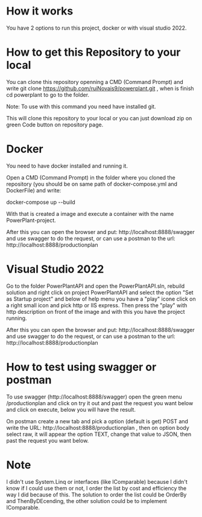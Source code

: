 # How it works

You have 2 options to run this project, docker or with visual studio 2022.

# How to get this Repository to your local

You can clone this repository openning a CMD (Command Prompt) and write git clone https://github.com/ruiNovais9/powerplant.git , when is finish cd powerplant to go to the folder.

Note: To use with this command you need have installed git.

This will clone this repository to your local or you can just download zip on green Code button on repository page.

# Docker

You need to have docker installed and running it.

Open a CMD (Command Prompt) in the folder where you cloned the repository (you should be on same path of docker-compose.yml and DockerFile) and write:

docker-compose up --build

With that is created a image and execute a container with the name PowerPlant-project.

After this you can open the browser and put: http://localhost:8888/swagger and use swagger to do the request, or can use a postman to the url: http://localhost:8888/productionplan

# Visual Studio 2022

Go to the folder PowerPlantAPI and open the PowerPlantAPI.sln, rebuild solution and right click on project PowerPlantAPI and select
the option "Set as Startup project" and below of help menu you have a "play" icone click on a right small icon and pick http or IIS express.
Then press the "play" with http description on front of the image and with this you have the project running.

After this you can open the browser and put: http://localhost:8888/swagger and use swagger to do the request, or can use a postman to the url: http://localhost:8888/productionplan

# How to test using swagger or postman

To use swagger (http://localhost:8888/swagger) open the green menu /productionplan and click on try it out and past the request you want below and click on execute, below you will have the result.

On postman create a new tab and pick a option (default is get) POST and write the URL: http://localhost:8888/productionplan , then on option body select raw, it will appear the option TEXT, change that value to JSON, then past the request you want below.

# Note

I didn't use System.Linq or interfaces (like IComparable) because I didn't know if I could use them or not, I order the list by cost and efficiency the way I did because of this.
The solution to order the list could be OrderBy and ThenByDEcending, the other solution could be to implement IComparable.


